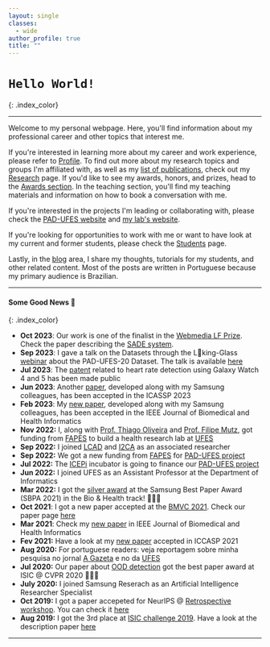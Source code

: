 ```yaml
---
layout: single
classes:
  - wide
author_profile: true
title: ""
---
```


# <i class="fas fa-code"></i> `Hello World!` <i class="fas fa-code"></i>
{: .index_color}

___

Welcome to my personal webpage. Here, you'll find information about my professional career and other topics that interest me.

If you're interested in learning more about my career and work experience, please refer to [Profile](profile). To find out more about my research topics and groups I'm affiliated with, as well as my [list of publications](/research/#list-of-publications), check out my [Research](research) page. If you'd like to see my awards, honors, and prizes, head to the [Awards section](awards). In the teaching section, you'll find my teaching materials and information on how to book a conversation with me.

If you're interested in the projects I'm leading or collaborating with, please check the [PAD-UFES website](http://pad.ufes.br/padtech/) and [my lab's website](http://life.ufes.br).

If you're looking for opportunities to work with me or want to have look at my current and former students, please check the [Students](students) page.

Lastly, in the [blog](blog) area, I share my thoughts, tutorials for my students, and other related content. Most of the posts are written in Portuguese because my primary audience is Brazilian.

___

#### Some Good News 📰
{: .index_color}

+ <span class="news"> <span class="index_color"> **Oct 2023**: </span> Our work is one of the finalist in the [Webmedia LF Prize](https://webmedia.org.br/2023/cfp-premio-lf/). Check the paper describing the [SADE system](https://sol.sbc.org.br/index.php/webmedia_estendido/article/view/25686). </span>
+ <span class="news"> <span class="index_color"> **Sep 2023**: </span> I gave a talk on the Datasets through the L👀king-Glass [webinar](https://purrlab.github.io/webinar/) about the PAD-UFES-20 Dataset. The talk is available [here](https://www.youtube.com/watch?v=q-DBwWZejMY)</span>
+ <span class="news"> <span class="index_color"> **Jul 2023**: </span> The [patent](https://patents.google.com/patent/US20230190120A1/en) related to heart rate detection using Galaxy Watch 4 and 5 has been made public  </span>
+ <span class="news"> <span class="index_color"> **Jun 2023**: </span> Another [paper](https://ieeexplore.ieee.org/document/10095339), developed along with my Samsung colleagues, has been accepted in the ICASSP 2023 </span>
+ <span class="news"> <span class="index_color"> **Feb 2023**: </span> My [new paper](https://ieeexplore.ieee.org/document/10057982), developed along with my Samsung colleagues, has been accepted in the IEEE Journal of Biomedical and Health Informatics </span>
+ <span class="news"> <span class="index_color"> **Nov 2022:** </span> I, along with [Prof. Thiago Oliveira](http://www.inf.ufes.br/~todsantos/home-2) and [Prof. Filipe Mutz](http://www.fmtz.com.br/about/), got funding from [FAPES](https://fapes.es.gov.br/) to build a health research lab at [UFES](https://ufes.br/)</span>
+ <span class="news"> <span class="index_color"> **Sep 2022:** </span> I joined [LCAD](http://www.lcad.inf.ufes.br/) and [I2CA](http://i2ca.ai/) as an associated researcher </span>
+ <span class="news"> <span class="index_color"> **Sep 2022:** </span> We got a new funding from [FAPES](https://fapes.es.gov.br/) for [PAD-UFES project](/projects/skin_cancer_diagnosis/)</span>
+ <span class="news"> <span class="index_color"> **Jul 2022:** </span> The [ICEPi](https://icepi.es.gov.br/) incubator is going to finance our [PAD-UFES project](/projects/skin_cancer_diagnosis/)  </span>
+ <span class="news"> <span class="index_color"> **Jun 2022:** </span> I joined UFES as an Assistant Professor at the Department of Informatics </span>
+ <span class="news"> <span class="index_color"> **Mar 2022:** </span> I got the [silver award](https://www.linkedin.com/feed/update/urn:li:share:6907384896474742785?utm_source=linkedin_share&utm_medium=member_desktop_share&utm_content=post) at the Samsung Best Paper Award (SBPA 2021) in the Bio & Health track! 🎉🎉🎉 </span>
+ <span class="news"> <span class="index_color"> **Oct 2021**: </span> I got a new paper accepted at the [BMVC 2021](https://www.bmvc2021.com/). Check our paper page [here](https://cyclempi.github.io/) </span>
+ <span class="news"> <span class="index_color"> **Mar 2021**: </span> Check my [new paper](https://ieeexplore.ieee.org/document/9364366) in IEEE Journal of Biomedical and Health Informatics </span>
+ <span class="news"> <span class="index_color"> **Fev 2021:** </span> Have a look at my [new paper](https://arxiv.org/pdf/2102.11771.pdf) accepted in ICCASP 2021 </span>
+ <span class="news"> <span class="index_color"> **Aug 2020:** </span> For portuguese readers: veja reportagem sobre minha pesquisa no jornal [A Gazeta](https://www.agazeta.com.br/revista-ag/vida/aluno-da-ufes-ganha-premio-por-software-que-auxilia-na-deteccao-de-cancer-de-pele-0820) e no da [UFES](http://www.ufes.br/conteudo/software-que-auxilia-na-deteccao-de-cancer-de-pele-recebe-premio-internacional) </span>
+ <span class="news"> <span class="index_color">**Jul 2020:** </span> Our paper about [OOD detection](http://openaccess.thecvf.com/content_CVPRW_2020/papers/w42/Pacheco_On_Out-of-Distribution_Detection_Algorithms_With_Deep_Neural_Skin_Cancer_Classifiers_CVPRW_2020_paper.pdf) got the best paper award at ISIC @ CVPR 2020 🎉🎉🎉 
+ <span class="news"> <span class="index_color"> **July 2020:** </span> I joined Samsung Reserach as an Artificial Intelligence Researcher Specialist
+ <span class="news"> <span class="index_color"> **Oct 2019:** </span> I got a paper accepeted for NeurIPS @ [Retrospective workshop](https://ml-retrospectives.github.io/neurips2019/schedule/). You can check it [here](https://ml-retrospectives.github.io/neurips2019/assets/pdfs/Recent_advances_in_deep_learning_applied_to_skin_cancer_detection.pdf)</span>
+ <span class="news"> <span class="index_color"> **Aug 2019:** </span> I got the 3rd place at [ISIC challenge 2019](http://challenge2019.isic-archive.com). Have a look at the description paper [here](https://arxiv.org/pdf/1909.04525.pdf) </span>


___
